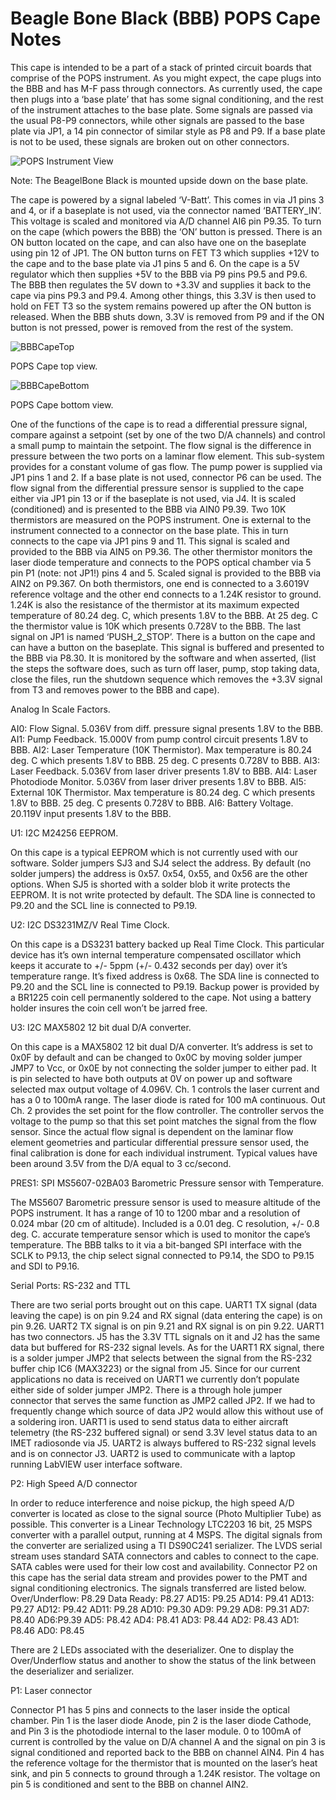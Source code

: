 Beagle Bone Black (BBB) POPS Cape Notes
=======================================

<p>This cape is intended to be a part of a stack of printed circuit boards that comprise 
of the POPS instrument.  As you might expect, the cape plugs into the BBB and has M-F 
pass through connectors.  As currently used, the cape then plugs into a ‘base plate’ that
has some signal conditioning, and the rest of the instrument attaches to the base plate.  
Some signals are passed via the usual P8-P9 connectors, while other signals are passed to
the base plate via JP1, a 14 pin connector of similar style as P8 and P9.  If a base 
plate is not to be used, these signals are broken out on other connectors.

![POPS Instrument View](https://cloud.githubusercontent.com/assets/23479476/24631331/67d93452-18af-11e7-8163-dda7b6a48b0f.jpg)

Note: The BeagelBone Black is mounted upside down on the base plate.



<p>The cape is powered by a signal labeled ‘V-Batt’.  This comes in via J1 pins 3 and 4,
or if a baseplate is not used, via the connector named ‘BATTERY_IN’.  This voltage is 
scaled and monitored via A/D channel AI6 pin P9.35.  To turn on the cape (which powers 
the BBB) the ‘ON’ button is pressed.  There is an ON button located on the cape, and can 
also have one on the baseplate using pin 12 of JP1.  The ON button turns on FET T3 which 
supplies +12V to the cape and to the base plate via J1 pins 5 and 6.  On the cape is a 5V 
regulator which then supplies +5V to the BBB via P9 pins P9.5 and P9.6.  The BBB then 
regulates the 5V down to +3.3V and supplies it back to the cape  via pins P9.3 and P9.4.  
Among other things, this 3.3V is then used to hold on FET T3 so the system remains powered 
up after the ON button is released.  When the BBB shuts down, 3.3V is removed from P9 and 
if the ON button is not pressed, power is removed from the rest of the system.

![BBBCapeTop](https://cloud.githubusercontent.com/assets/23479476/24631333/67dacbaa-18af-11e7-96b3-28ceaf36fbef.jpg)

POPS Cape top view.



![BBBCapeBottom](https://cloud.githubusercontent.com/assets/23479476/24631332/67d9be0e-18af-11e7-90d4-8bdb3782f89e.jpg)

POPS Cape bottom view.


One of the functions of the cape is to read a differential pressure signal, compare against a setpoint (set by one of the two D/A channels) and control a small pump to maintain the setpoint.  The flow signal is the difference in pressure between the two ports on a laminar flow element.  This sub-system provides for a constant volume of gas flow.  The pump power is supplied via JP1 pins 1 and 2.  If a base plate is not used, connector P6 can be used.
The flow signal from the differential pressure sensor is supplied to the cape either via JP1 pin 13 or if the baseplate is not used, via J4.  It is scaled (conditioned) and is presented to the BBB via AIN0 P9.39.
Two 10K thermistors are measured on the POPS instrument.  One is external to the instrument connected to a connector on the base plate.  This in turn connects to the cape via JP1 pins 9 and 11.  This signal is scaled and provided to the BBB via AIN5 on P9.36.  The other thermistor monitors the laser diode temperature and connects to the POPS optical chamber via 5 pin P1 (note: not JP1!) pins 4 and 5.  Scaled signal is provided to the BBB via AIN2 on P9.367.  On both thermistors, one end is connected to a 3.6019V reference voltage and the other end connects to a 1.24K resistor to ground.  1.24K is also the resistance of the thermistor at its maximum expected temperature of 80.24 deg. C, which presents 1.8V to the BBB.  At 25 deg. C the thermistor value is 10K which presents 0.728V to the BBB.
The last signal on JP1 is named ‘PUSH_2_STOP’.  There is a button on the cape and can have a button on the baseplate.  This signal is buffered and presented to the BBB via P8.30.  It is monitored by the software and when asserted, (list the steps the software does, such as turn off laser, pump, stop taking data, close the files, run the shutdown sequence which removes the +3.3V signal from T3 and removes power to the BBB and cape).

Analog In Scale Factors.

AI0: Flow Signal.  5.036V from diff. pressure signal presents 1.8V to the BBB.
AI1: Pump Feedback.  15.000V from pump control circuit presents 1.8V to BBB.
AI2: Laser Temperature (10K Thermistor).  Max temperature is 80.24 deg. C which presents 1.8V to BBB.  25 deg. C presents 0.728V to BBB.
AI3: Laser Feedback. 5.036V from laser driver presents 1.8V to BBB.
AI4: Laser Photodiode Monitor. 5.036V from laser driver presents 1.8V to BBB.
AI5: External 10K Thermistor.  Max temperature is 80.24 deg. C which presents 1.8V to BBB.  25 deg. C presents 0.728V to BBB.
AI6: Battery Voltage. 20.119V input presents 1.8V to the BBB.

U1: I2C M24256 EEPROM. 

On this cape is a typical EEPROM which is not currently used with our software.  Solder jumpers SJ3 and SJ4 select the address.  By default (no solder jumpers) the address is 0x57.  0x54, 0x55, and 0x56 are the other options.  When SJ5 is shorted with a solder blob it write protects the EEPROM.  It is not write protected by default.  The SDA line is connected to P9.20 and the SCL line is connected to P9.19.

U2: I2C DS3231MZ/V Real Time Clock.

On this cape is a DS3231 battery backed up Real Time Clock.  This particular device has it’s own internal temperature compensated oscillator which keeps it accurate to +/- 5ppm (+/- 0.432 seconds per day) over it’s temperature range.  It’s fixed address is 0x68.  The SDA line is connected to P9.20 and the SCL line is connected to P9.19.  Backup power is provided by a BR1225 coin cell permanently soldered to the cape.  Not using a battery holder insures the coin cell won’t be jarred free.

U3: I2C MAX5802 12 bit dual D/A converter.

On this cape is a MAX5802 12 bit dual D/A converter.  It’s address is set to 0x0F by default and can be changed to 0x0C by moving solder jumper JMP7 to Vcc, or 0x0E by not connecting the solder jumper to either pad.  It is pin selected to have both outputs at 0V on power up and software selected max output voltage of 4.096V.  Ch. 1 controls the laser current and has a 0 to 100mA range.  The laser diode is rated for 100 mA continuous.  Out Ch. 2 provides the set point for the flow controller.  The controller servos the voltage to the pump so that this set point matches the signal from the flow sensor.  Since the actual flow signal is dependent on the laminar flow element geometries and particular differential pressure sensor used, the final calibration is done for each individual instrument.  Typical values have been around 3.5V from the D/A equal to 3 cc/second.

PRES1: SPI MS5607-02BA03 Barometric Pressure sensor with Temperature.

The MS5607 Barometric pressure sensor is used to measure altitude of the POPS instrument.  It has a range of 10 to 1200 mbar and a resolution of 0.024 mbar (20 cm of altitude).  Included is a 0.01 deg. C resolution, +/- 0.8 deg. C. accurate temperature sensor 
which is used to monitor the cape’s temperature.  The BBB talks to it via a bit-banged SPI interface with the SCLK to P9.13, the chip select signal connected to P9.14, the SDO to P9.15 and SDI to P9.16.

Serial Ports: RS-232 and TTL

There are two serial ports brought out on this cape.  UART1 TX signal (data leaving the cape) is on pin 9.24 and RX signal (data entering the cape) is on pin 9.26.  UART2 TX signal is on pin 9.21 and RX signal is on pin 9.22.  UART1 has two connectors.  J5 has the 3.3V TTL signals on it and J2 has the same data but buffered for RS-232 signal levels.  As for the UART1 RX signal, there is a solder jumper JMP2 that selects between the signal from the RS-232 buffer chip IC6 (MAX3223) or the signal from J5.  Since for our current applications no data is received on UART1 we currently don’t populate either side of solder jumper JMP2.  There is a through hole jumper connector that serves the same function as JMP2 called JP2.  If we had to frequently change which source of data JP2 would allow this without use of a soldering iron.  UART1 is used to send status data to either aircraft telemetry (the RS-232 buffered signal) or send 3.3V level status data to an IMET radiosonde via J5.  UART2 is always buffered to RS-232 signal levels and is on connector J3.  UART2 is used to communicate with a laptop running LabVIEW user interface software.

P2: High Speed A/D connector

In order to reduce interference and noise pickup, the high speed A/D converter is located as close to the signal source (Photo Multiplier Tube) as possible.  This converter is a Linear Technology LTC2203 16 bit, 25 MSPS converter with a parallel output, running at 4 MSPS.  The digital signals from the converter are serialized using a TI DS90C241 serializer.  The LVDS serial stream uses standard SATA connectors and cables to connect to the cape.  SATA cables were used for their low cost and availability.  Connector P2 on this cape has the serial data stream and provides power to the PMT and signal conditioning electronics.  The signals transferred are listed below.
Over/Underflow: P8.29
Data Ready: P8.27
AD15: P9.25
AD14: P9.41
AD13: P9.27
AD12: P9.42
AD11: P9.28
AD10: P9.30
AD9: P9.29
AD8: P9.31
AD7: P8.40
AD6:P9.39
AD5: P8.42
AD4: P8.41
AD3: P8.44
AD2: P8.43
AD1: P8.46
AD0: P8.45

There are 2 LEDs associated with the deserializer.  One to display the Over/Underflow status and another to show the status of the link between the deserializer and serializer.

P1: Laser connector

Connector P1 has 5 pins and connects to the laser inside the optical chamber.  Pin 1 is the laser diode Anode, pin 2 is the laser diode Cathode, and Pin 3 is the photodiode internal to the laser module.  0 to 100mA of current is controlled by the value on D/A channel A and the signal on pin 3 is signal conditioned and reported back to the BBB on channel AIN4.  Pin 4 has the reference voltage for the thermistor that is mounted on the laser’s heat sink, and pin 5 connects to ground through a 1.24K resistor.  The voltage on pin 5 is conditioned and sent to the BBB on channel AIN2.
